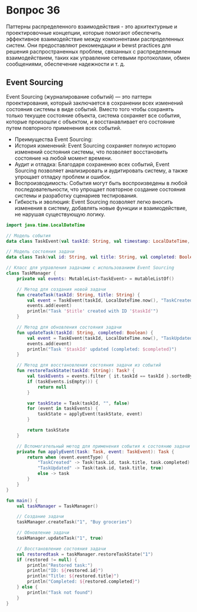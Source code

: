 # Вопрос 36

Паттерны распределенного взаимодействия - это архитектурные и проектировочные концепции, которые помогают обеспечить эффективное взаимодействие между компонентами распределенных систем. Они предоставляют рекомендации и bewst practices для решения распространенных проблем, связанных с распределенным взаимодействием, таких как управление сетевыми протоколами, обмен сообщениями, обеспечение надежности и т. д.

## Event Sourcing

Event Sourcing (журналирование событий) — это паттерн проектирования, который заключается в сохранении всех изменений состояния системы в виде событий. Вместо того чтобы сохранять только текущее состояние объекта, система сохраняет все события, которые произошли с объектом, и восстанавливает его состояние путем повторного применения всех событий.

* Преимущества Event Sourcing:
* История изменений: Event Sourcing сохраняет полную историю изменений состояния системы, что позволяет восстановить состояние на любой момент времени.
* Аудит и отладка: Благодаря сохранению всех событий, Event Sourcing позволяет анализировать и аудитировать систему, а также упрощает отладку проблем и ошибок.
* Воспроизводимость: События могут быть воспроизведены в любой последовательности, что упрощает повторное создание состояния системы и разработку сценариев тестирования.
* Гибкость и эволюция: Event Sourcing позволяет легко вносить изменения в систему, добавлять новые функции и взаимодействие, не нарушая существующую логику.

```Kotlin 
import java.time.LocalDateTime

// Модель события
data class TaskEvent(val taskId: String, val timestamp: LocalDateTime, val eventType: String)

// Модель состояния задачи
data class Task(val id: String, val title: String, val completed: Boolean)

// Класс для управления задачами с использованием Event Sourcing
class TaskManager {
    private val events: MutableList<TaskEvent> = mutableListOf()

    // Метод для создания новой задачи
    fun createTask(taskId: String, title: String) {
        val event = TaskEvent(taskId, LocalDateTime.now(), "TaskCreated")
        events.add(event)
        println("Task '$title' created with ID '$taskId'")
    }

    // Метод для обновления состояния задачи
    fun updateTask(taskId: String, completed: Boolean) {
        val event = TaskEvent(taskId, LocalDateTime.now(), "TaskUpdated")
        events.add(event)
        println("Task '$taskId' updated (completed: $completed)")
    }

    // Метод для восстановления состояния задачи из событий
    fun restoreTaskState(taskId: String): Task? {
        val taskEvents = events.filter { it.taskId == taskId }.sortedBy { it.timestamp }
        if (taskEvents.isEmpty()) {
            return null
        }

        var taskState = Task(taskId, "", false)
        for (event in taskEvents) {
            taskState = applyEvent(taskState, event)
        }

        return taskState
    }

    // Вспомогательный метод для применения события к состоянию задачи
    private fun applyEvent(task: Task, event: TaskEvent): Task {
        return when (event.eventType) {
            "TaskCreated" -> Task(task.id, task.title, task.completed)
            "TaskUpdated" -> Task(task.id, task.title, true)
            else -> task
        }
    }
}

fun main() {
    val taskManager = TaskManager()

    // Создание задачи
    taskManager.createTask("1", "Buy groceries")

    // Обновление задачи
    taskManager.updateTask("1", true)

    // Восстановление состояния задачи
    val restoredtask = taskManager.restoreTaskState("1")
    if (restored != null) {
        println("Restored task:")
        println("ID: ${restored.id}")
        println("Title: ${restored.title}")
        println("Completed: ${restored.completed}")
    } else {
        println("Task not found")
    }
}
```
